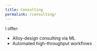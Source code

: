 ```yaml
---
title: Consulting
permalink: /consulting/
---
```

I offer:
- Alloy-design consulting via ML
- Automated high-throughput workflows
